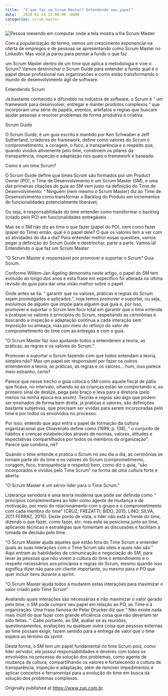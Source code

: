 ```yaml
---
title:  "O que faz um Scrum Master? Entendendo seu papel"
date:   2020-01-24 12:00:00 -0000
categories: scrum master
---
```


![Pessoa mexendo em computar onde a tela mostra a fra Scrum Master](../../../assets/img/posts/2020/01/24/0.jpg)

Com a popularização do termo, vemos um crescimento exponencial na oferta de empregos e de pessoas se apresentando como Scrum Master no LinkedIn. Mas você já parou para pensar a fundo o que faz 

um Scrum Master dentro de um time que aplica a metodologia e vive o Scrum?
Vamos destrinchar o Scrum Guide para entender a fundo qual é o papel desse profissional nas organizações e como estão transformando o mundo do desenvolvimento ágil de software.

Entendendo Scrum

Já bastante conhecido e difundido na indústria de software, o Scrum é “ um framework para desenvolver, entregar e manter produtos complexos “ que incorporam uma série de papéis, eventos, artefatos e regras que buscam ajudar pessoas a resolver problemas de forma produtiva e criativa.

Scrum Guide

O Scrum Guide, é um guia escrito e mantido por Ken Schwaber e Jeff Sutherland, criadores do framework, define como valores do Scrum o comprometimento, a coragem, o foco, a transparência e o respeito que, quando vividos ativamente pelo time, constroem os pilares da transparência, inspeção e adaptação nos quais o framework é baseado.

Como é um time Scrum?

O Scrum Guide define que times Scrum são formados por um Product Owner (PO), o Time de Desenvolvimento e um Scrum Master (SM), e uma das primeiras citações do guia ao SM vem justo na definição do Time de Desenvolvimento: “ Ninguém (nem mesmo o Scrum Master) diz ao Time de Desenvolvimento como transformar o Backlog do Produto em incrementos de funcionalidades potencialmente liberável;

Ou seja, é responsabilidade do time entender como transformar o backlog (criado pelo PO) em funcionalidades entregáveis.

Mas se o SM não diz ao time o que fazer (papel do PO), nem como fazer (papel do Time) então, qual é o papel dele? O que os valores tem a ver com as atividades do dia a dia? Para entender melhor essas questões, vamos pegar a definição do Scrum Guide e destrinchar, parte a parte. Vamos lá!
Entendendo o que faz um Scrum Master

“O Scrum Master é responsável por promover e suportar o Scrum” Guia Scrum.

Conforme Willem-Jan Ageling demonstra neste artigo, o papel do SM tem evoluído ao longo dos anos e esta frase em específico foi alterada na última revisão do guia para dar uma visão melhor sobre o papel.

Onde antes se lia: “ garantir que os valores, práticas e regras do Scrum sejam promulgados e aplicados.”, hoje temos promover e suportar, ou seja, evoluímos de alguém que impõe para alguém que guia e, por isso, promover e suportar o Scrum tem foco total em garantir que o time entenda e pratique os valores e princípios do Scrum, respeitando as cerimônias e buscando a inspeção e adaptação contínua a cada interação sem imposição ou ameaça, mas por meio do reforço do valor de comprometimento do time com as entregas e com o guia.

“O Scrum Master faz isso ajudando todos a entenderem a teoria, as práticas, as regras e os valores do Scrum.”

Promover e suportar o Scrum fazendo com que todos entendam a teoria, simples não? Mas um papel ser responsável por fazer os outros entenderem a teoria, as práticas, as regras e os valores… hum, isso parece meio estranho, certo?

Parece que nesse trecho o guia coloca o SM como aquele fiscal de pátio que ficava, no intervalo, olhando se as crianças estão se comportando e, ao primeiro sinal de deslize, pega pelo braço e leva para a diretoria (pelo menos na minha época era assim).
Teorias e regras são algo que podem ser ensinados de forma bem direta, já práticas e valores, são definições bastante subjetivas, que precisam ser vividas para serem incorporadas pelo time e por todos os envolvidos no processo.

Por isso, entendo que aqui entra o papel de formação da cultura organizacional que Chiavenato define como (1999, p. 138), “ o conjunto de hábitos e crenças estabelecidos através de normas, valores, atitudes e expectativas compartilhados por todos os membros da organização”. Parece que combina, né?

Quando o time entende e pratica o Scrum no seu dia a dia, as cerimônias se tornam parte do do time e os valores do Scrum (comprometimento, coragem, foco, transparência e respeito) bem, como diz o guia, “são incorporados e vividos pelo Time Scrum” na forma de uma cultura forte e aberta.

“O Scrum Master é um servo-líder para o Time Scrum.”

Liderança servidora é uma teoria moderna que pode ser definida como “ princípios complementares ao líder como agente de mudança e de motivação, por meio do relacionamento com o grupo e o comprometimento com cada membro do time” (CRUZ; FREZATTI; BIDO, 2015; LINO; SILVA, 2011 FERRAZ, 2015).
Deste ponto de vista, o líder não está a frente do time, dizendo o que fazer, como fazer, etc. mas este se posiciona junto ao time, aplicando técnicas e estratégias que fomentam as discussões e facilitam a tomada de decisão pelo time.

“O Scrum Master ajuda aqueles que estão fora do Time Scrum a entender quais as suas interações com o Time Scrum são úteis e quais não são.”
Aqui entram as habilidades de comunicação e negociação do SM, para levar às pessoas que não vivem a cultura do time o entendimento e o respeito necessários aos princípios e regras do Scrum, mesmo quando isso significa dizer não para um cliente importante, ou mesmo para o PO que quer incluir itens durante a sprint.

“O Scrum Master ajuda todos a mudarem estas interações para maximizar o valor criado pelo Time Scrum”

Avaliando quais interações são necessárias e irão maximizar o valor gerado pelo time, o SM pode cumprir seu papel em relação ao PO, ao Time e à organização. Uma frase famosa de Peter Drucker diz que “ Não existe nada mais inútil do que fazer com grande eficiência coisa que não deveriam ter sido feitas. “.
Cabe portanto, ao SM, avaliar se as reuniões, questionamentos, avaliações ou qualquer outra coisa que pessoas externas ao time possam exigir, fazem sentido para a entrega de valor que o time espera ao término da sprint.

Desta forma, o SM tem um papel fundamental no time Scrum pois, como líder servidor, ele possui responsabilidades e deveres com todos os envolvidos no processo de solução dos problemas, como agente de mudança da cultura, compartilhando os valores e fortalecendo a cultura de transparência, inspeção e adaptação, além de remover impedimentos e aplicar conceitos e ferramentas para a evolução do time em busca da solução dos problemas complexos.

Originally published at https://www.zup.com.br.